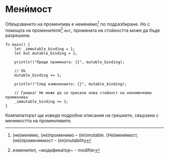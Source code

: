 # Менѝмост

Обвързването на променлива е неменѝмо[^immutable] по подразбиране. Но с
помощта на променителя[^modifier] `mut`, промяната на стойността може да бъде
разрешена.

```rust,editable,ignore,mdbook-runnable
fn main() {
    let _immutable_binding = 1;
    let mut mutable_binding = 1;

    println!("Преди промяната: {}", mutable_binding);

    // Ok
    mutable_binding += 1;

    println!("След изменението: {}", mutable_binding);

    // Грешка! Не може да се присвои нова стойност на неизменяема променлива
    _immutable_binding += 1;
}
```
Компилаторът ще изведе подробни описания на грешките, свързани с менимостта на променливите.

[^immutable]: (не)менѝмо, (не)променимо – (im)mutable. (Не)менѝмост, (не)променяемост – (im)mutability

[^modifier]: изменител, ~модификатор~ - modifier
